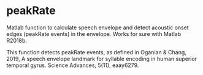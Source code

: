 # peakRate
Matlab function to calculate speech envelope and detect acoustic onset edges (peakRate events) in the envelope.
Works for sure with Matlab R2018b. 

This function detects peakRate events, as defined in 
Oganian & Chang, 2019, A speech envelope landmark for syllable encoding in human superior temporal gyrus. Science Advances, 5(11), eaay6279.
